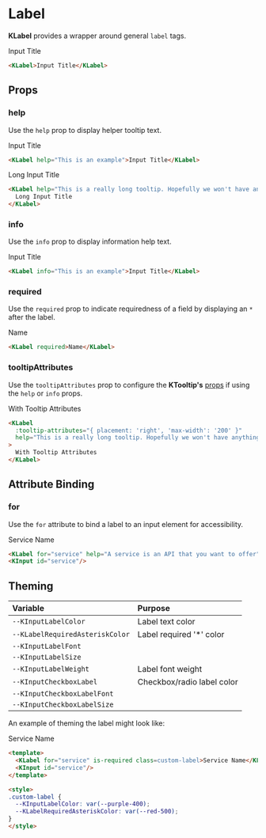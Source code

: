 # Label

**KLabel** provides a wrapper around general `label` tags.

<KLabel>Input Title</KLabel>

```html
<KLabel>Input Title</KLabel>
```

## Props

### help

Use the `help` prop to display helper tooltip text.

<KLabel help="This is an example">Input Title</KLabel>

```html
<KLabel help="This is an example">Input Title</KLabel>
```

<KLabel help="This is a really long tooltip. Hopefully we won't have anything this long but we might. I wonder how it handles long inputs">Long Input Title</KLabel>

```html
<KLabel help="This is a really long tooltip. Hopefully we won't have anything this long but we might. I wonder how it handles long inputs">
  Long Input Title
</KLabel>
```

### info

Use the `info` prop to display information help text.

<KLabel info="This is an example">Input Title</KLabel>

```html
<KLabel info="This is an example">Input Title</KLabel>
```

### required

Use the `required` prop to indicate requiredness of a field by displaying an `*` after the label.

<KLabel required>Name</KLabel>

```html
<KLabel required>Name</KLabel>
```

### tooltipAttributes

Use the `tooltipAttributes` prop to configure the **KTooltip's** [props](/components/tooltip) if using the `help` or `info` props.

<KLabel :tooltip-attributes="{ placement: 'right', 'max-width': '200' }" help="This is a really long tooltip. Hopefully we won't have anything this long but we might. I wonder how it handles long inputs">With Tooltip Attributes</KLabel>

```html
<KLabel
  :tooltip-attributes="{ placement: 'right', 'max-width': '200' }"
  help="This is a really long tooltip. Hopefully we won't have anything this long but we might. I wonder how it handles long inputs"
>
  With Tooltip Attributes
</KLabel>
```

## Attribute Binding

### for

Use the `for` attribute to bind a label to an input element for accessibility.

<KLabel for="service">Service Name</KLabel>
<KInput id="service"/>

```html
<KLabel for="service" help="A service is an API that you want to offer">Service Name</KLabel>
<KInput id="service"/>
```

## Theming

| Variable                          | Purpose                          |
| :-------------------------------- | :------------------------------- |
| `--KInputLabelColor`              | Label text color                 |
| `--KLabelRequiredAsteriskColor`   | Label required '*' color         |
| `--KInputLabelFont`               |                                  |
| `--KInputLabelSize`               |                                  |
| `--KInputLabelWeight`             | Label font weight                |
| `--KInputCheckboxLabel`           | Checkbox/radio label color       |
| `--KInputCheckboxLabelFont`       |                                  |
| `--KInputCheckboxLabelSize`       |                                  |

An example of theming the label might look like:

<KLabel for="service" is-required class=custom-label>Service Name</KLabel>
<KInput id="service"/>

```html
<template>
  <KLabel for="service" is-required class=custom-label>Service Name</KLabel>
  <KInput id="service"/>
</template>

<style>
.custom-label {
  --KInputLabelColor: var(--purple-400);
  --KLabelRequiredAsteriskColor: var(--red-500);
}
</style>
```

<style lang="scss">
.custom-label {
  --KInputLabelColor: var(--purple-400);
  --KLabelRequiredAsteriskColor: var(--red-500);
}
</style>
